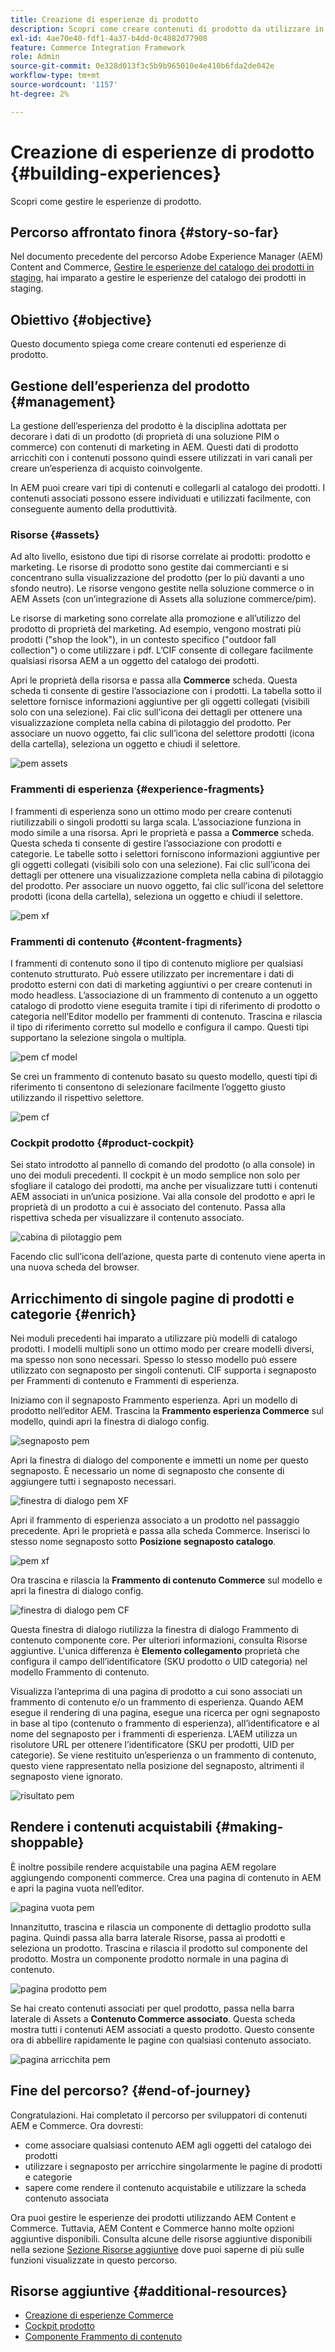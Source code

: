 ```yaml
---
title: Creazione di esperienze di prodotto
description: Scopri come creare contenuti di prodotto da utilizzare in vari canali per creare un’esperienza di acquisto coinvolgente.
exl-id: 4ae70e40-fdf1-4a37-b4dd-0c4882d77908
feature: Commerce Integration Framework
role: Admin
source-git-commit: 0e328d013f3c5b9b965010e4e410b6fda2de042e
workflow-type: tm+mt
source-wordcount: '1157'
ht-degree: 2%

---
```


# Creazione di esperienze di prodotto {#building-experiences}

Scopri come gestire le esperienze di prodotto.

## Percorso affrontato finora {#story-so-far}

Nel documento precedente del percorso Adobe Experience Manager (AEM) Content and Commerce, [Gestire le esperienze del catalogo dei prodotti in staging](staged-catalog.md), hai imparato a gestire le esperienze del catalogo dei prodotti in staging.

## Obiettivo {#objective}

Questo documento spiega come creare contenuti ed esperienze di prodotto.

## Gestione dell’esperienza del prodotto {#management}

La gestione dell’esperienza del prodotto è la disciplina adottata per decorare i dati di un prodotto (di proprietà di una soluzione PIM o commerce) con contenuti di marketing in AEM. Questi dati di prodotto arricchiti con i contenuti possono quindi essere utilizzati in vari canali per creare un’esperienza di acquisto coinvolgente.

In AEM puoi creare vari tipi di contenuti e collegarli al catalogo dei prodotti. I contenuti associati possono essere individuati e utilizzati facilmente, con conseguente aumento della produttività.

### Risorse {#assets}

Ad alto livello, esistono due tipi di risorse correlate ai prodotti: prodotto e marketing. Le risorse di prodotto sono gestite dai commercianti e si concentrano sulla visualizzazione del prodotto (per lo più davanti a uno sfondo neutro). Le risorse vengono gestite nella soluzione commerce o in AEM Assets (con un’integrazione di Assets alla soluzione commerce/pim).

Le risorse di marketing sono correlate alla promozione e all’utilizzo del prodotto di proprietà del marketing. Ad esempio, vengono mostrati più prodotti (&quot;shop the look&quot;), in un contesto specifico (&quot;outdoor fall collection&quot;) o come utilizzare i pdf. L’CIF consente di collegare facilmente qualsiasi risorsa AEM a un oggetto del catalogo dei prodotti.

Apri le proprietà della risorsa e passa alla **Commerce** scheda. Questa scheda ti consente di gestire l’associazione con i prodotti. La tabella sotto il selettore fornisce informazioni aggiuntive per gli oggetti collegati (visibili solo con una selezione). Fai clic sull’icona dei dettagli per ottenere una visualizzazione completa nella cabina di pilotaggio del prodotto. Per associare un nuovo oggetto, fai clic sull’icona del selettore prodotti (icona della cartella), seleziona un oggetto e chiudi il selettore.

![pem assets](assets/pem-assets.png)

### Frammenti di esperienza {#experience-fragments}

I frammenti di esperienza sono un ottimo modo per creare contenuti riutilizzabili o singoli prodotti su larga scala. L’associazione funziona in modo simile a una risorsa. Apri le proprietà e passa a **Commerce** scheda. Questa scheda ti consente di gestire l’associazione con prodotti e categorie. Le tabelle sotto i selettori forniscono informazioni aggiuntive per gli oggetti collegati (visibili solo con una selezione). Fai clic sull’icona dei dettagli per ottenere una visualizzazione completa nella cabina di pilotaggio del prodotto. Per associare un nuovo oggetto, fai clic sull’icona del selettore prodotti (icona della cartella), seleziona un oggetto e chiudi il selettore.

![pem xf](assets/pem-xf.png)

### Frammenti di contenuto {#content-fragments}

I frammenti di contenuto sono il tipo di contenuto migliore per qualsiasi contenuto strutturato. Può essere utilizzato per incrementare i dati di prodotto esterni con dati di marketing aggiuntivi o per creare contenuti in modo headless. L’associazione di un frammento di contenuto a un oggetto catalogo di prodotto viene eseguita tramite i tipi di riferimento di prodotto o categoria nell’Editor modello per frammenti di contenuto. Trascina e rilascia il tipo di riferimento corretto sul modello e configura il campo. Questi tipi supportano la selezione singola o multipla.

![pem cf model](assets/pem-cf-model.png)

Se crei un frammento di contenuto basato su questo modello, questi tipi di riferimento ti consentono di selezionare facilmente l’oggetto giusto utilizzando il rispettivo selettore.

![pem cf](assets/pem-cf.png)

### Cockpit prodotto {#product-cockpit}

Sei stato introdotto al pannello di comando del prodotto (o alla console) in uno dei moduli precedenti. Il cockpit è un modo semplice non solo per sfogliare il catalogo dei prodotti, ma anche per visualizzare tutti i contenuti AEM associati in un’unica posizione. Vai alla console del prodotto e apri le proprietà di un prodotto a cui è associato del contenuto. Passa alla rispettiva scheda per visualizzare il contenuto associato.

![cabina di pilotaggio pem](assets/pem-cockpit.png)

Facendo clic sull’icona dell’azione, questa parte di contenuto viene aperta in una nuova scheda del browser.

## Arricchimento di singole pagine di prodotti e categorie {#enrich}

Nei moduli precedenti hai imparato a utilizzare più modelli di catalogo prodotti. I modelli multipli sono un ottimo modo per creare modelli diversi, ma spesso non sono necessari. Spesso lo stesso modello può essere utilizzato con segnaposto per singoli contenuti. CIF supporta i segnaposto per Frammenti di contenuto e Frammenti di esperienza.

Iniziamo con il segnaposto Frammento esperienza. Apri un modello di prodotto nell’editor AEM. Trascina la **Frammento esperienza Commerce** sul modello, quindi apri la finestra di dialogo config.

![segnaposto pem](assets/pem-placeholder.png)

Apri la finestra di dialogo del componente e immetti un nome per questo segnaposto. È necessario un nome di segnaposto che consente di aggiungere tutti i segnaposto necessari.

![finestra di dialogo pem XF](assets/pem-dialog-xf.png)

Apri il frammento di esperienza associato a un prodotto nel passaggio precedente. Apri le proprietà e passa alla scheda Commerce. Inserisci lo stesso nome segnaposto sotto **Posizione segnaposto catalogo**.

![pem xf](assets/pem-xf.png)

Ora trascina e rilascia la **Frammento di contenuto Commerce** sul modello e apri la finestra di dialogo config.

![finestra di dialogo pem CF](assets/pem-dialog-cf.png)

Questa finestra di dialogo riutilizza la finestra di dialogo Frammento di contenuto componente core. Per ulteriori informazioni, consulta Risorse aggiuntive. L&#39;unica differenza è **Elemento collegamento** proprietà che configura il campo dell’identificatore (SKU prodotto o UID categoria) nel modello Frammento di contenuto.

Visualizza l’anteprima di una pagina di prodotto a cui sono associati un frammento di contenuto e/o un frammento di esperienza. Quando AEM esegue il rendering di una pagina, esegue una ricerca per ogni segnaposto in base al tipo (contenuto o frammento di esperienza), all’identificatore e al nome del segnaposto per i frammenti di esperienza. L’AEM utilizza un risolutore URL per ottenere l’identificatore (SKU per prodotti, UID per categorie). Se viene restituito un’esperienza o un frammento di contenuto, questo viene rappresentato nella posizione del segnaposto, altrimenti il segnaposto viene ignorato.

![risultato pem](assets/pem-result.png)

## Rendere i contenuti acquistabili {#making-shoppable}

È inoltre possibile rendere acquistabile una pagina AEM regolare aggiungendo componenti commerce. Crea una pagina di contenuto in AEM e apri la pagina vuota nell’editor.

![pagina vuota pem](assets/pem-page-empty.png)

Innanzitutto, trascina e rilascia un componente di dettaglio prodotto sulla pagina. Quindi passa alla barra laterale Risorse, passa ai prodotti e seleziona un prodotto. Trascina e rilascia il prodotto sul componente del prodotto. Mostra un componente prodotto normale in una pagina di contenuto.

![pagina prodotto pem](assets/pem-page-product.png)

Se hai creato contenuti associati per quel prodotto, passa nella barra laterale di Assets a **Contenuto Commerce associato**. Questa scheda mostra tutti i contenuti AEM associati a questo prodotto. Questo consente ora di abbellire rapidamente le pagine con qualsiasi contenuto associato.

![pagina arricchita pem](assets/pem-page-enriched.png)

## Fine del percorso? {#end-of-journey}

Congratulazioni. Hai completato il percorso per sviluppatori di contenuti AEM e Commerce. Ora dovresti:

* come associare qualsiasi contenuto AEM agli oggetti del catalogo dei prodotti
* utilizzare i segnaposto per arricchire singolarmente le pagine di prodotti e categorie
* sapere come rendere il contenuto acquistabile e utilizzare la scheda contenuto associata

Ora puoi gestire le esperienze dei prodotti utilizzando AEM Content e Commerce. Tuttavia, AEM Content e Commerce hanno molte opzioni aggiuntive disponibili. Consulta alcune delle risorse aggiuntive disponibili nella sezione [Sezione Risorse aggiuntive](#additional-resources) dove puoi saperne di più sulle funzioni visualizzate in questo percorso.

## Risorse aggiuntive {#additional-resources}

* [Creazione di esperienze Commerce](/help/commerce-cloud/authoring/authoring-commerce-experiences.md)
* [Cockpit prodotto](/help/commerce-cloud/authoring/product-cockpit.md)
* [Componente Frammento di contenuto](https://experienceleague.adobe.com/docs/experience-manager-core-components/using/wcm-components/content-fragment-component.html?lang=en)
